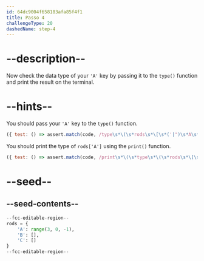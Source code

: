 ```yaml
---
id: 64dc9004f658183afa85f4f1
title: Passo 4
challengeType: 20
dashedName: step-4
---
```


# --description--

Now check the data type of your `'A'` key by passing it to the `type()` function and print the result on the terminal.

# --hints--

You should pass your `'A'` key to the `type()` function.

```js
({ test: () => assert.match(code, /type\s*\(\s*rods\s*\[\s*('|")\s*A\s*\1\s*\]\s*\)/) })
```

You should print the type of `rods['A']` using the `print()` function.

```js
({ test: () => assert.match(code, /print\s*\(\s*type\s*\(\s*rods\s*\[\s*('|")\s*A\s*\1\s*\]\s*\)\s*\)/) })
```

# --seed--

## --seed-contents--

```py
--fcc-editable-region--
rods = {
    'A': range(3, 0, -1),
    'B': [],
    'C': []
}
--fcc-editable-region--
```
